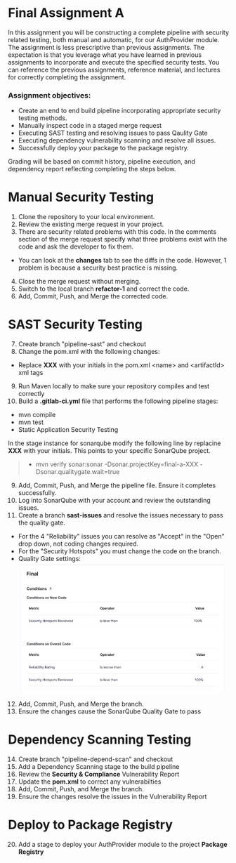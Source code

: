 # Final Assignment A

In this assignment you will be constructing a complete pipeline with security related testing, both manual and automatic, for our AuthProvider module.  The assignment is less prescriptive than previous assignments.  The expectation is that you leverage what you have learned in previous assignments to incorporate and execute the specified security tests.  You can reference the previous assignments, reference material, and lectures for correctly completing the assignment.

### Assignment objectives:
- Create an end to end build pipeline incorporating appropriate security testing methods.
- Manually inspect code in a staged merge request
- Executing SAST testing and resolving issues to pass Qaulity Gate
- Executing dependency vulnerability scanning and resolve all issues.
- Successfully deploy your package to the package registry.


Grading will be based on commit history, pipeline execution, and dependency report  reflecting completing the steps below.

# Manual Security Testing

1. Clone the repository to your local environment.
2. Review the existing merge request in your project.
3. There are security related problems with this code.  In the comments section of the merge request specify what three problems exist with the code and ask the developer to fix them.
- You can look at the **changes** tab to see the diffs in the code.  However, 1 problem is because a security best practice is missing.
4. Close the merge request without merging.
5. Switch to the local branch **refactor-1** and correct the code.
6. Add, Commit, Push, and Merge the corrected code.

# SAST Security Testing

7. Create branch "pipeline-sast" and checkout
8. Change the pom.xml with the following changes:
- Replace **XXX** with your initials in the pom.xml \<name\> and \<artifactId\> xml tags
9. Run Maven locally to make sure your repository compiles and test correctly
10. Build a **.gitlab-ci.yml** file that performs the following pipeline stages:
- mvn compile
- mvn test
- Static Application Security Testing

In the stage instance for sonarqube modify the following line by replacine **XXX** with your initials.  This points to your specific SonarQube project.
>    - mvn verify sonar:sonar -Dsonar.projectKey=final-a-XXX -Dsonar.qualitygate.wait=true

9. Add, Commit, Push, and Merge the pipeline file.  Ensure it completes successfully.
10. Log into SonarQube with your account and review the outstanding issues.
11. Create a branch **sast-issues** and resolve the issues necessary to pass the quality gate.
 - For the 4 "Reliability" issues you can resolve as "Accept" in the "Open" drop down, not coding changes required.
 - For the "Security Hotspots" you must change the code on the branch.
 - Quality Gate settings:
 ![Quality Gate Config](img/qgate.png "Default Context Config")

 
12. Add, Commit, Push, and Merge the branch.
13. Ensure the changes cause the SonarQube Quality Gate to pass

# Dependency Scanning Testing

14. Create branch "pipeline-depend-scan" and checkout
15. Add a Dependency Scanning stage to the build pipeline
16. Review the **Security & Compliance** Vulnerability Report
17. Update the **pom.xml** to correct any vulnerabilties
18. Add, Commit, Push, and Merge the branch.
19. Ensure the changes resolve the issues in the Vulnerability Report

# Deploy to Package Registry

20. Add a stage to deploy your AuthProvider module to the project **Package Registry**
